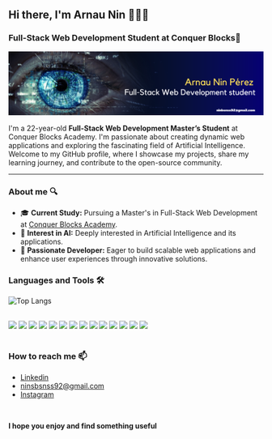 ## Hi there, I'm Arnau Nin 👨🏻‍💻
### Full-Stack Web Development Student at Conquer Blocks🚀

![Banner Arnau GitHub](banner_github_readme.png)  

I'm a 22-year-old **Full-Stack Web Development Master’s Student** at Conquer Blocks Academy. I'm passionate about creating dynamic web applications and exploring the fascinating field of Artificial Intelligence. Welcome to my GitHub profile, where I showcase my projects, share my learning journey, and contribute to the open-source community.

---

### About me 🔍
- 🎓 **Current Study:** Pursuing a Master's in Full-Stack Web Development at [Conquer Blocks Academy](https://www.conquerblocks.com/).
- 🤖 **Interest in AI:** Deeply interested in Artificial Intelligence and its applications.
- 🌟 **Passionate Developer:** Eager to build scalable web applications and enhance user experiences through innovative solutions.

### Languages and Tools 🛠️

![Top Langs](https://github-readme-stats.vercel.app/api/top-langs/?username=arnaunin&layout=compact&theme=dark)

<br>
<div display="flex">
  <img src="https://cdn.jsdelivr.net/gh/devicons/devicon@latest/icons/git/git-original.svg" width="70px" />
  <img src="https://cdn.jsdelivr.net/gh/devicons/devicon@latest/icons/github/github-original-wordmark.svg" width="70px" />
  <img src="https://cdn.jsdelivr.net/gh/devicons/devicon@latest/icons/html5/html5-original-wordmark.svg" width="70px" />
  <img src="https://cdn.jsdelivr.net/gh/devicons/devicon@latest/icons/css3/css3-original-wordmark.svg" width="70px" />
  <img src="https://cdn.jsdelivr.net/gh/devicons/devicon@latest/icons/sass/sass-original.svg" width="70px" />
  <img src="https://cdn.jsdelivr.net/gh/devicons/devicon@latest/icons/javascript/javascript-original.svg" width="70px" />
  <img src="https://cdn.jsdelivr.net/gh/devicons/devicon@latest/icons/typescript/typescript-original.svg" width="70px" />
  <img src="https://cdn.jsdelivr.net/gh/devicons/devicon@latest/icons/react/react-original.svg" width="70px" />
  <img src="https://cdn.jsdelivr.net/gh/devicons/devicon@latest/icons/python/python-original.svg" width="70px" />
  <img src="https://cdn.jsdelivr.net/gh/devicons/devicon@latest/icons/streamlit/streamlit-original-wordmark.svg" width="70px" />
  <img src="https://cdn.jsdelivr.net/gh/devicons/devicon@latest/icons/c/c-original.svg" width="70px" />
  <img src="https://cdn.jsdelivr.net/gh/devicons/devicon@latest/icons/cplusplus/cplusplus-original.svg" width="70px" />
  <img src="https://cdn.jsdelivr.net/gh/devicons/devicon@latest/icons/mysql/mysql-original-wordmark.svg" width="70px" />
  <img src="https://cdn.jsdelivr.net/gh/devicons/devicon@latest/icons/wordpress/wordpress-plain.svg" width="70px" />
</div>
<br>
                    
### How to reach me 📫
- <a href="https://www.linkedin.com/in/arnau-nin-perez-5b08a52a2/">Linkedin</a>
- <a href="mailto:ninbsnss92@gmail.com">ninsbsnss92@gmail.com</a>
- <a href="https://www.instagram.com/arnaunin/">Instagram</a>

<br>

**I hope you enjoy and find something useful**

<!--
**arnaunin/arnaunin** is a ✨ _special_ ✨ repository because its `README.md` (this file) appears on your GitHub profile.

Here are some ideas to get you started:

- 🔭 I’m currently working on ...
- 🌱 I’m currently learning ...
- 👯 I’m looking to collaborate on ...
- 🤔 I’m looking for help with ...
- 💬 Ask me about ...
- 📫 How to reach me: ...
- 😄 Pronouns: ...
- ⚡ Fun fact: ...
-->
